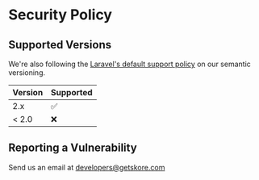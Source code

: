 # Security Policy

## Supported Versions

We're also following the [Laravel's default support policy](https://laravel.com/docs/master/releases#support-policy) on our semantic versioning.

| Version | Supported          |
| ------- | ------------------ |
| 2.x     | :white_check_mark: |
| < 2.0   | :x:                |

## Reporting a Vulnerability

Send us an email at developers@getskore.com

